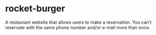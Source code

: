 # rocket-burger

A restaurant website that allows users to make a reservation. You can't reservate with the same phone number and/or e-mail more than once.


